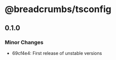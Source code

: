 # @breadcrumbs/tsconfig

## 0.1.0

### Minor Changes

- 69cf4e4: First release of unstable versions
